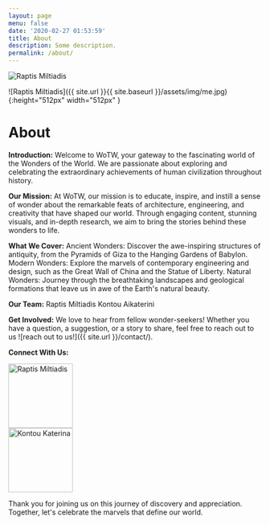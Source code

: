 ```yaml
---
layout: page
menu: false
date: '2020-02-27 01:53:59'
title: About
description: Some description.
permalink: /about/
---
```


<img class="round-image" src="{{ site.url }}{{ site.baseurl }}/assets/img/Miltos.jpg" alt="Raptis Miltiadis">


![Raptis Miltiadis]({{ site.url }}{{ site.baseurl }}/assets/img/me.jpg){:height="512px" width="512px" }

# About

**Introduction:**
Welcome to WoTW, your gateway to the fascinating world of the Wonders of the World. We are passionate about exploring and celebrating the extraordinary achievements of human civilization throughout history.

**Our Mission:**
At WoTW, our mission is to educate, inspire, and instill a sense of wonder about the remarkable feats of architecture, engineering, and creativity that have shaped our world. Through engaging content, stunning visuals, and in-depth research, we aim to bring the stories behind these wonders to life.

**What We Cover:**
Ancient Wonders: Discover the awe-inspiring structures of antiquity, from the Pyramids of Giza to the Hanging Gardens of Babylon.
Modern Wonders: Explore the marvels of contemporary engineering and design, such as the Great Wall of China and the Statue of Liberty.
Natural Wonders: Journey through the breathtaking landscapes and geological formations that leave us in awe of the Earth's natural beauty.

**Our Team:**
Raptis Miltiadis
Kontou Aikaterini

**Get Involved:**
We love to hear from fellow wonder-seekers! Whether you have a question, a suggestion, or a story to share, feel free to reach out to us ![reach out to us!]({{ site.url }}/contact/).

**Connect With Us:**
<div class="row">
  <div class="column">
  <img class="round-image" src="{{ site.url }}{{ site.baseurl }}/assets/img/Miltos.jpg" alt="Raptis Miltiadis" width="128px">
  </div>
  <div class="column">
  <img class="round-image" src="{{ site.url }}{{ site.baseurl }}/assets/img/Katerina.jpg" alt="Kontou Katerina" width="128px">
  </div>
</div>

Thank you for joining us on this journey of discovery and appreciation. Together, let's celebrate the marvels that define our world.